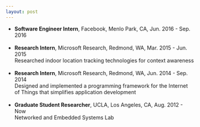 ```yaml
---
layout: post
---
```


<ul>
<li>
	<b>Software Engineer Intern</b>, Facebook, Menlo Park, CA, Jun. 2016 - Sep. 2016
</li>
<br />
<li>
	<b>Research Intern</b>, Microsoft Research, Redmond, WA, Mar. 2015 - Jun. 2015
    <br />
     Researched indoor location tracking technologies for context awareness
</li>
<br />
<li>
	<b>Research Intern</b>, Microsoft Research, Redmond, WA, Jun. 2014 - Sep. 2014
    <br />
     Designed and implemented a programming framework for the Internet of Things that simplifies application development
</li>
<br />
<li>
	<b>Graduate Student Researcher</b>, UCLA, Los Angeles, CA, Aug. 2012 - Now
	<br />
	Networked and Embedded Systems Lab
</li>
</ul>